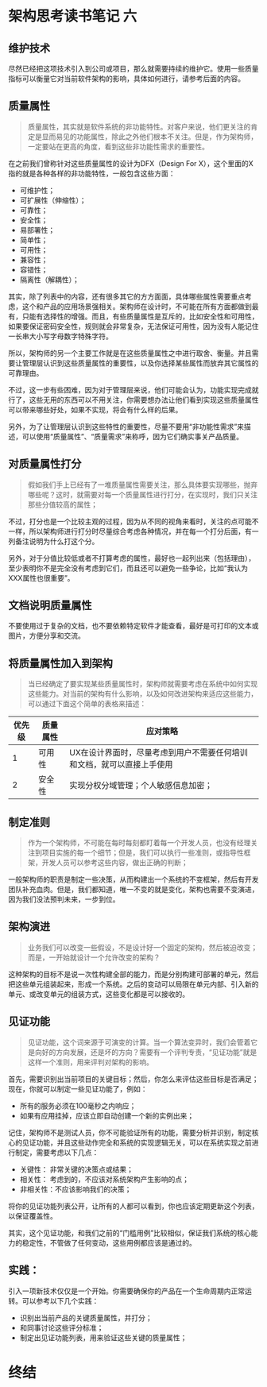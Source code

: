 # 架构思考读书笔记 六
## 维护技术
尽然已经把这项技术引入到公司或项目，那么就需要持续的维护它。使用一些质量指标可以衡量它对当前软件架构的影响，具体如何进行，请参考后面的内容。

## 质量属性
> 质量属性，其实就是软件系统的非功能特性。对客户来说，他们更关注的肯定是显而易见的功能属性，除此之外他们根本不关注。但是，作为架构师，一定要站在更高的角度，看到这些非功能性需求的重要性。

在之前我们曾称针对这些质量属性的设计为DFX（Design For X），这个里面的X指的就是各种各样的非功能特性，一般包含这些方面：

- 可维护性；
- 可扩展性（伸缩性）；
- 可靠性；
- 安全性；
- 易部署性；
- 简单性；
- 可用性；
- 兼容性；
- 容错性；
- 隔离性（解耦性）；

其实，除了列表中的内容，还有很多其它的方方面面，具体哪些属性需要重点考虑，这个和产品的应用场景强相关。架构师在设计时，不可能在所有方面都做到最有，只能有选择性的增强。而且，有些质量属性是互斥的，比如安全性和可用性，如果要保证密码安全性，规则就会非常复杂，无法保证可用性，因为没有人能记住一长串大小写字母数字特殊字符。

所以，架构师的另一个主要工作就是在这些质量属性之中进行取舍、衡量。并且需要让管理层认识到这些质量属性的重要性，以及你选择某些属性而放弃其它属性的可靠理由。

不过，这一步有些困难，因为对于管理层来说，他们可能会认为，功能实现完成就行了，这些无用的东西可以不用关注，你需要想办法让他们看到实现这些质量属性可以带来哪些好处，如果不实现，将会有什么样的后果。

另外，为了让管理层认识到这些特性的重要性，尽量不要用“非功能性需求”来描述，可以使用“质量属性”、“质量需求”来称呼，因为它们确实事关产品质量。

## 对质量属性打分
> 假如我们手上已经有了一堆质量属性需要关注，那么具体要实现哪些，抛弃哪些呢？这时，就需要对每一个质量属性进行打分，在实现时，我们只关注那些分值较高的属性；

不过，打分也是一个比较主观的过程，因为从不同的视角来看时，关注的点可能不一样，所以架构师进行打分时尽量综合考虑各种情况，并在每一个打分后面，有一列备注说明为什么打这个分。

另外，对于分值比较低或者不打算考虑的属性，最好也一起列出来（包括理由），至少表明你不是完全没有考虑到它们，而且还可以避免一些争论，比如“我认为XXX属性也很重要”。

## 文档说明质量属性
不要使用过于复杂的文档，也不要依赖特定软件才能查看，最好是可打印的文本或图片，方便分享和交流。

## 将质量属性加入到架构
> 当已经确定了要实现某些质量属性时，架构师就需要考虑在系统中如何实现这些能力。对当前的架构有什么影响，以及如何改进架构来适应这些能力，可以通过下面这个简单的表格来描述：

|优先级|质量属性|应对策略|
|-|-|-|
|1|可用性|UX在设计界面时，尽量考虑到用户不需要任何培训和文档，就可以直接上手使用|
|2|安全性|实现分权分域管理；个人敏感信息加密；|

## 制定准则
> 作为一个架构师，不可能在每时每刻都盯着每一个开发人员，也没有经理关注到项目实施的每一个细节；但是，我们可以执行一些准则，或指导性框架，开发人员可以参考这些内容，做出正确的判断；

一般架构师的职责是制定一些决策，从而构建出一个系统的不变框架，然后有开发团队补充血肉。但是，我们都知道，唯一不变的就是变化，架构也需要不变演进，因为我们没法预判未来，一步到位。

## 架构演进
> 业务我们可以改变一些假设，不是设计好一个固定的架构，然后被迫改变；而是，一开始就设计一个允许改变的架构？

这种架构的目标不是说一次性构建全部的能力，而是分别构建可部署的单元，然后把这些单元组装起来，形成一个系统。之后的变动可以局限在单元内部、引入新的单元、或改变单元的组装方式，这些变化都是可以接收的。

## 见证功能
> 见证功能，这个词来源于可演变的计算。当一个算法变异时，我们会管着它是向好的方向发展，还是坏的方向？需要有一个评判专责，“见证功能”就是这样一个准则，用来评判对架构的影响。

首先，需要识别出当前项目的关键目标；然后，你怎么来评估这些目标是否满足；现在，你就可以制定一些见证功能了，例如：
- 所有的服务必须在100毫秒之内响应；
- 如果有应用挂掉，应该立即自动创建一个新的实例出来；

记住，架构师不是测试人员，你不可能验证所有的功能，需要分析并识别，制定核心的见证功能，并且这些动作完全和系统的实现逻辑无关，可以在系统实现之前进行制定，需要考虑以下几点：

- 关键性： 非常关键的决策点或结果；
- 相关性： 考虑到的，不应该对系统架构产生影响的点；
- 非相关性：不应该影响我们的决策；

将你的见证功能列表公开，让所有的人都可以看到，你也应该定期更新这个列表，以保证覆盖性。

其实，这个见证功能，和我们之前的“门槛用例”比较相似，保证我们系统的核心能力的稳定性，不管做了任何变动，这些用例都应该是通过的。

## 实践：
引入一项新技术仅仅是一个开始。你需要确保你的产品在一个生命周期内正常运转。可以参考以下几个实践：
- 识别出当前产品的关键质量属性，并打分；
- 和同事讨论这些评分标准；
- 制定出见证功能列表，用来验证这些关键的质量属性；

# 终结